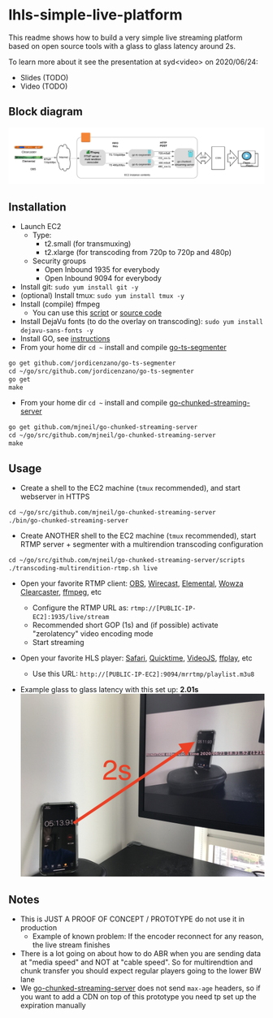 # lhls-simple-live-platform
This readme shows how to build a very simple live streaming platform based on open source tools with a glass to glass latency around 2s.

To learn more about it see the presentation at syd\<video\> on 2020/06/24:
- Slides (TODO)
- Video (TODO)

## Block diagram
![Block diagram](./pics/bd-full.png)

## Installation
- Launch EC2
    - Type: 
        - t2.small (for transmuxing)
        - t2.xlarge (for transcoding from 720p to 720p and 480p)
    - Security groups
        - Open Inbound 1935 for everybody
        - Open Inbound 9094 for everybody
- Install git: `sudo yum install git -y`
- (optional) Install tmux: `sudo yum install tmux -y`
- Install (compile) ffmpeg
    - You can use this [script](https://github.com/jordicenzano/ffmpeg-compile-centos-amazon-linux) or [source code](https://trac.ffmpeg.org/wiki/CompilationGuide)
- Install DejaVu fonts (to do the overlay on transcoding): `sudo yum install dejavu-sans-fonts -y`
- Install GO, see [instructions](https://golang.org/doc/install)
- From your home dir `cd ~` install and compile [go-ts-segmenter](https://github.com/jordicenzano/go-ts-segmenter)
```
go get github.com/jordicenzano/go-ts-segmenter
cd ~/go/src/github.com/jordicenzano/go-ts-segmenter
go get
make
```
- From your home dir `cd ~` install and compile [go-chunked-streaming-server](https://github.com/mjneil/go-chunked-streaming-server)
```
go get github.com/mjneil/go-chunked-streaming-server
cd ~/go/src/github.com/mjneil/go-chunked-streaming-server
make
```

## Usage
- Create a shell to the EC2 machine (`tmux` recommended), and start webserver in HTTPS
```
cd ~/go/src/github.com/mjneil/go-chunked-streaming-server
./bin/go-chunked-streaming-server
```
- Create ANOTHER shell to the EC2 machine (`tmux` recommended), start RTMP server + segmenter with a multirendion transcoding configuration
```
cd ~/go/src/github.com/mjneil/go-chunked-streaming-server/scripts
./transcoding-multirendition-rtmp.sh live
```
- Open your favorite RTMP client: [OBS](https://obsproject.com/), [Wirecast](https://www.telestream.net/wirecast/overview.htm), [Elemental](https://aws.amazon.com/elemental-live/), [Wowza Clearcaster](https://www.wowza.com/products/clearcaster),  [ffmpeg](https://ffmpeg.org/), etc
    - Configure the RTMP URL as: `rtmp://[PUBLIC-IP-EC2]:1935/live/stream`
    - Recommended short GOP (1s) and (if possible) activate "zerolatency" video encoding mode
    - Start streaming
- Open your favorite HLS player: [Safari](https://www.apple.com/safari/), [Quicktime](https://support.apple.com/en-us/HT201066), [VideoJS](https://videojs.com/), [ffplay](https://ffmpeg.org/ffplay.html), etc
    - Use this URL: `http://[PUBLIC-IP-EC2]:9094/mrrtmp/playlist.m3u8`
        
- Example glass to glass latency with this set up: **2.01s**
![Glass to glass latency](./pics/lat-lhls.jpeg)


## Notes
- This is JUST A PROOF OF CONCEPT / PROTOTYPE do not use it in production
    - Example of known problem: If the encoder reconnect for any reason, the live stream finishes
- There is a lot going on about how to do ABR when you are sending data at "media speed" and NOT at "cable speed". So for multirendtion and chunk transfer you should expect regular players going to the lower BW lane
- We [go-chunked-streaming-server](https://github.com/mjneil/go-chunked-streaming-server) does not send `max-age` headers, so if you want to add a CDN on top of this prototype you need tp set up the expiration manually